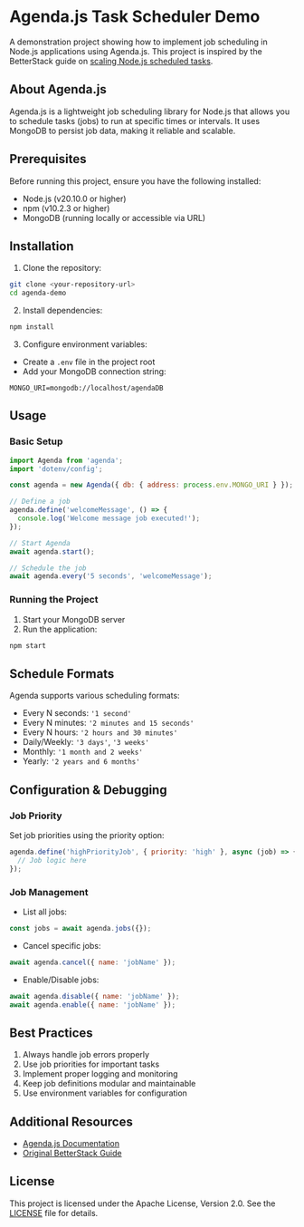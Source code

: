 # Agenda.js Task Scheduler Demo

A demonstration project showing how to implement job scheduling in Node.js applications using Agenda.js. This project is inspired by the BetterStack guide on [scaling Node.js scheduled tasks](https://betterstack.com/community/guides/scaling-nodejs/node-scheduled-tasks/).

## About Agenda.js

Agenda.js is a lightweight job scheduling library for Node.js that allows you to schedule tasks (jobs) to run at specific times or intervals. It uses MongoDB to persist job data, making it reliable and scalable.

## Prerequisites

Before running this project, ensure you have the following installed:

- Node.js (v20.10.0 or higher)
- npm (v10.2.3 or higher)
- MongoDB (running locally or accessible via URL)

## Installation

1. Clone the repository:
```bash
git clone <your-repository-url>
cd agenda-demo
```

2. Install dependencies:
```bash
npm install
```

3. Configure environment variables:
- Create a `.env` file in the project root
- Add your MongoDB connection string:
```
MONGO_URI=mongodb://localhost/agendaDB
```

## Usage

### Basic Setup

```javascript
import Agenda from 'agenda';
import 'dotenv/config';

const agenda = new Agenda({ db: { address: process.env.MONGO_URI } });

// Define a job
agenda.define('welcomeMessage', () => {
  console.log('Welcome message job executed!');
});

// Start Agenda
await agenda.start();

// Schedule the job
await agenda.every('5 seconds', 'welcomeMessage');
```

### Running the Project

1. Start your MongoDB server
2. Run the application:
```bash
npm start
```

## Schedule Formats

Agenda supports various scheduling formats:

- Every N seconds: `'1 second'`
- Every N minutes: `'2 minutes and 15 seconds'`
- Every N hours: `'2 hours and 30 minutes'`
- Daily/Weekly: `'3 days'`, `'3 weeks'`
- Monthly: `'1 month and 2 weeks'`
- Yearly: `'2 years and 6 months'`

## Configuration & Debugging

### Job Priority

Set job priorities using the priority option:
```javascript
agenda.define('highPriorityJob', { priority: 'high' }, async (job) => {
  // Job logic here
});
```

### Job Management

- List all jobs:
```javascript
const jobs = await agenda.jobs({});
```

- Cancel specific jobs:
```javascript
await agenda.cancel({ name: 'jobName' });
```

- Enable/Disable jobs:
```javascript
await agenda.disable({ name: 'jobName' });
await agenda.enable({ name: 'jobName' });
```

## Best Practices

1. Always handle job errors properly
2. Use job priorities for important tasks
3. Implement proper logging and monitoring
4. Keep job definitions modular and maintainable
5. Use environment variables for configuration

## Additional Resources

- [Agenda.js Documentation](https://github.com/agenda/agenda)
- [Original BetterStack Guide](https://betterstack.com/community/guides/scaling-nodejs/node-scheduled-tasks/)

## License

This project is licensed under the Apache License, Version 2.0. See the [LICENSE](LICENSE) file for details.
